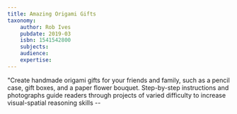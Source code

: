 ```yaml
---
title: Amazing Origami Gifts
taxonomy:
	author: Rob Ives
	pubdate: 2019-03
	isbn: 1541542800
	subjects: 
	audience: 
	expertise: 
---
```

"Create handmade origami gifts for your friends and family, such as a pencil case, gift boxes, and a paper flower bouquet. Step-by-step instructions and photographs guide readers through projects of varied difficulty to increase visual-spatial reasoning skills --